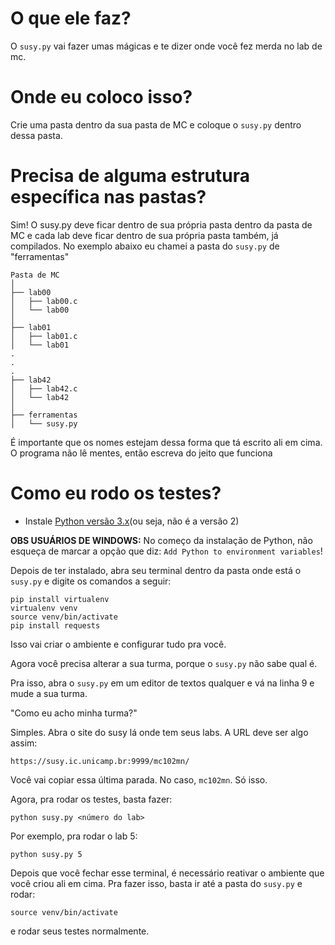 # O que ele faz?

O `susy.py` vai fazer umas mágicas e te dizer onde você fez merda no lab de mc.

# Onde eu coloco isso?

Crie uma pasta dentro da sua pasta de MC e coloque o `susy.py` dentro dessa pasta.

# Precisa de alguma estrutura específica nas pastas?

Sim! O susy.py deve ficar dentro de sua própria pasta
dentro da pasta de MC e cada lab deve ficar dentro de sua própria pasta também,
já compilados. No exemplo abaixo eu chamei a pasta do `susy.py` de "ferramentas"

```
Pasta de MC
│
├── lab00
│   ├── lab00.c
│   └── lab00
│
├── lab01
│   ├── lab01.c
│   └── lab01
.
.
.
├── lab42
│   ├── lab42.c
│   └── lab42
│
├── ferramentas
│   └── susy.py
```

É importante que os nomes estejam dessa forma que tá escrito ali em cima. O programa
não lê mentes, então escreva do jeito que funciona

# Como eu rodo os testes?
- Instale [Python versão 3.x](https://www.python.org/)(ou seja, não é a versão 2)

**OBS USUÁRIOS DE WINDOWS:** No começo da instalação de Python, não esqueça de marcar a opção que diz:
`Add Python to environment variables`!

Depois de ter instalado, abra seu terminal dentro
da pasta onde está o `susy.py` e digite os comandos a seguir:

```
pip install virtualenv
virtualenv venv
source venv/bin/activate
pip install requests
```
Isso vai criar o ambiente e configurar tudo pra você.

Agora você precisa alterar a sua turma, porque o `susy.py` não sabe qual é.

Pra isso, abra o `susy.py` em um editor de textos qualquer e vá na linha 9 e
mude a sua turma.

"Como eu acho minha turma?"

Simples. Abra o site do susy lá onde tem seus labs. A URL deve ser algo assim:
```
https://susy.ic.unicamp.br:9999/mc102mn/
```
Você vai copiar essa última parada. No caso, `mc102mn`. Só isso.


Agora, pra rodar os testes, basta fazer:
```
python susy.py <número do lab>
```
Por exemplo, pra rodar o lab 5:
```
python susy.py 5
```

Depois que você fechar esse terminal, é necessário reativar
o ambiente que você criou ali em cima. Pra fazer isso,
basta ir até a pasta do `susy.py` e rodar:
```
source venv/bin/activate
```
e rodar seus testes normalmente.
